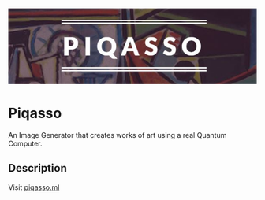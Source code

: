 <p align="center">
  </br>
  <img src="PiqassoLogo.JPG"/>
</p>

# Piqasso
An Image Generator that creates works of art using a real Quantum Computer.

## Description
Visit <a href = "http://piqasso.ml">piqasso.ml</a>
